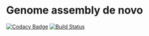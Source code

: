 # Genome assembly  de novo
[![Codacy Badge](https://api.codacy.com/project/badge/Grade/01b961320fd848d2bde13d60656e74b3)](https://www.codacy.com/app/metamer/metamer?utm_source=github.com&amp;utm_medium=referral&amp;utm_content=DenisVerkhoturov/metamer&amp;utm_campaign=Badge_Grade)
[![Build Status](https://travis-ci.org/DenisVerkhoturov/metamer.svg?branch=master)](https://travis-ci.org/DenisVerkhoturov/metamer)

